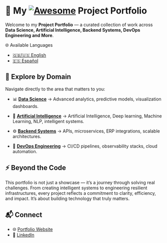 # 🌌 My [![Awesome](https://cdn.rawgit.com/sindresorhus/awesome/d7305f38d29fed78fa85652e3a63e154dd8e8829/media/badge.svg)](https://github.com/sindresorhus/awesome) Project Portfolio

Welcome to my **Project Portfolio** — a curated collection of work across **Data Science, Artificial Intelligence, Backend Systems, DevOps Engineering and More**.

🌐 Available Languages 
- [🇬🇧/🇺🇸 English](./README.md) 
- [🇪🇸 Español](./README.es.md)

## 🧭 Explore by Domain 
Navigate directly to the area that matters to you:

- 📊 **[Data Science](./data-science-ml/)** → Advanced analytics, predictive models, visualization dashboards.

- 🤖 **[Artificial Intelligence](./data-science-ml/)** → Artificial Intelligence, Deep learning, Machine Learning, NLP, intelligent systems.

- ⚙️ **[Backend Systems](./backend/)** → APIs, microservices, ERP integrations, scalable architectures.

- 🚀 **[DevOps Engineering](./devops/)** → CI/CD pipelines, observability stacks, cloud automation.


## ⚡ Beyond the Code
This portfolio is not just a showcase — it’s a journey through solving real challenges. From creating intelligent systems to engineering resilient infrastructures, every project reflects a commitment to clarity, efficiency, and impact. It’s about building technology that truly matters.

## 📬 Connect
- 🌐 [Portfolio Website](https://jojoqc.github.io)
- 💼 [LinkedIn](https://linkedin.com/in/joasquintero)